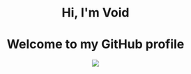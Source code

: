 <h1 align="center">Hi, I'm Void</h1>
<h1 align="center">Welcome to my GitHub profile</h1>

<p align="center">
  <a href="https://github.com/AmIVoid">
    <img src ="https://github-readme-stats.vercel.app/api?username=AmIVoid&show_icons=true&count_private=true&theme=darcula&hide_border=true&hide=issues,contribs&bg_color=00000000">
  </a>
</p>
